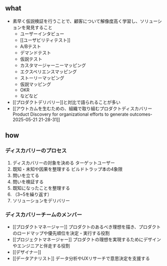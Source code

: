 ## what
- 素早く仮説検証を行うことで、顧客について解像度高く学習し、ソリューションを発見すること
	- ユーザーインタビュー
	- [[ユーザビリティテスト]]
	- A/Bテスト
	- デマンドテスト
	- 仮説テスト
	- カスタマージャーニーマッピング
	- エクスペリエンスマッピング
	- ストーリーマッピング
	- 仮説マッピング
	- OKR
	- などなど
- [[プロダクトデリバリー]]と対比で語られることが多い
- [[アウトカムを生むための、組織で取り組むプロダクトディスカバリー  Product Discovery for organizational efforts to generate outcomes-2025-05-21 21-28-31]]
## how
### ディスカバリーのプロセス
1. ディスカバリーの対象を決める
	ターゲットユーザー
2. 既知・未知や因果を整理する
	ビルドトラップ本の4象限
3. 問いを立てる
4. 問いを検証する
5. 既知になったことを整理する
6. （3~5を繰り返す）
7. ソリューションをデリバリー
### ディスカバリーチームのメンバー
- [[プロダクトマネージャー]]
	プロダクトのあるべき理想を描き、プロダクトのロードマップや優先順位を決定・実行する役割
- [[プロジェクトマネージャー]]
	プロダクトの理想を実現するためにデザインやエンジニアと伴走する役割
- [[デザイナー]]
- [[データアナリスト]]
	データ分析やUXリサーチで意思決定を支援する